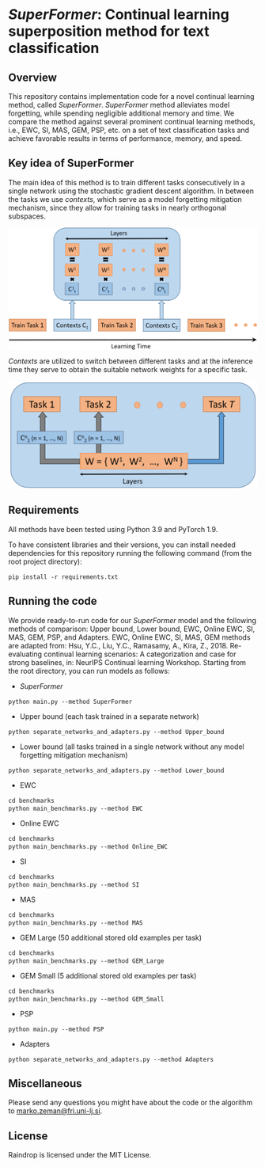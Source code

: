 # *SuperFormer*: Continual learning superposition method for text classification

## Overview

This repository contains implementation code for a novel continual learning method, called *SuperFormer*.
*SuperFormer* method alleviates model forgetting, while spending negligible additional memory and time. 
We compare the method against several prominent continual learning methods, i.e., EWC, SI, MAS, GEM, PSP, etc. on a set of
text classification tasks and achieve favorable results in terms of performance, memory, and speed.

## Key idea of SuperFormer

The main idea of this method is to train different tasks consecutively in a single network using the stochastic gradient descent algorithm.
In between the tasks we use *contexts*, which serve as a model forgetting mitigation mechanism, 
since they allow for training tasks in nearly orthogonal subspaces. 

<!-- ![SuperFormer learning] -->
<!-- (images/SF_learning.png "SuperFormer learning") -->
<p align="center">
    <img src="images/SF_learning.png" width="600" align="center">
</p>

*Contexts* are utilized to switch between different tasks 
and at the inference time they serve to obtain the suitable network weights for a specific task.

<!-- ![SuperFormer inference] -->
<!-- (images/SF_inference.png "SuperFormer inference") -->
<p align="center">
    <img src="images/SF_inference.png" width="600" align="center">
</p>


## Requirements

All methods have been tested using Python 3.9 and PyTorch 1.9.

To have consistent libraries and their versions, you can install needed dependencies 
for this repository running the following command (from the root project directory):

```
pip install -r requirements.txt
```


## Running the code

We provide ready-to-run code for our *SuperFormer* model and the following methods of comparison: 
Upper bound, Lower bound, EWC, Online EWC, SI, MAS, GEM, PSP, and Adapters. 
EWC, Online EWC, SI, MAS, GEM methods are adapted from:
Hsu, Y.C., Liu, Y.C., Ramasamy, A., Kira, Z., 2018. Re-evaluating continual
learning scenarios: A categorization and case for strong baselines, in:
NeurIPS Continual learning Workshop.
Starting from the root directory, you can run models as follows:

- *SuperFormer*
```
python main.py --method SuperFormer
```

- Upper bound (each task trained in a separate network)
```
python separate_networks_and_adapters.py --method Upper_bound
```

- Lower bound (all tasks trained in a single network without any model forgetting mitigation mechanism)
```
python separate_networks_and_adapters.py --method Lower_bound
```

- EWC
```
cd benchmarks
python main_benchmarks.py --method EWC
```

- Online EWC
```
cd benchmarks
python main_benchmarks.py --method Online_EWC
```

- SI
```
cd benchmarks
python main_benchmarks.py --method SI
```

- MAS
```
cd benchmarks
python main_benchmarks.py --method MAS
```

- GEM Large (50 additional stored old examples per task)
```
cd benchmarks
python main_benchmarks.py --method GEM_Large
```

- GEM Small (5 additional stored old examples per task)
```
cd benchmarks
python main_benchmarks.py --method GEM_Small
```

- PSP
```
python main.py --method PSP
```

- Adapters
```
python separate_networks_and_adapters.py --method Adapters
```


## Miscellaneous

Please send any questions you might have about the code or the algorithm to <marko.zeman@fri.uni-lj.si>.

## License

Raindrop is licensed under the MIT License.